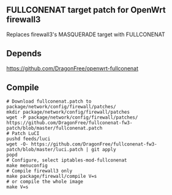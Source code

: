 ## FULLCONENAT target patch for OpenWrt firewall3
Replaces firewall3's MASQUERADE target with FULLCONENAT

Depends
---
https://github.com/DragonFree/openwrt-fullconenat


Compile
---
```
# Download fullconenat.patch to package/network/config/firewall/patches/
mkdir package/network/config/firewall/patches
wget -P package/network/config/firewall/patches/ https://github.com/DragonFree/fullconenat-fw3-patch/blob/master/fullconenat.patch
# Patch LuCI
pushd feeds/luci
wget -O- https://github.com/DragonFree/fullconenat-fw3-patch/blob/master/luci.patch | git apply
popd
# Configure, select iptables-mod-fullconenat
make menuconfig
# Compile firewall3 only
make package/firewall/compile V=s
# or compile the whole image
make V=s
```
